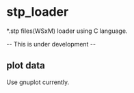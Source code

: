 # stp_loader

\*.stp files(WSxM) loader using C language.

-- This is under development --

## plot data

Use gnuplot currently.
